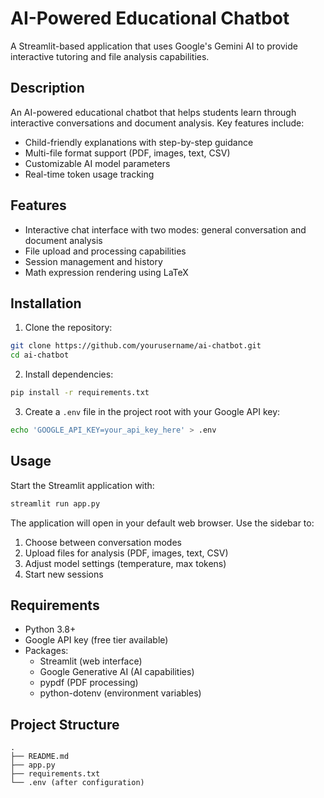 # AI-Powered Educational Chatbot

A Streamlit-based application that uses Google's Gemini AI to provide interactive tutoring and file analysis capabilities.

## Description

An AI-powered educational chatbot that helps students learn through interactive conversations and document analysis. Key features include:

- Child-friendly explanations with step-by-step guidance
- Multi-file format support (PDF, images, text, CSV)
- Customizable AI model parameters
- Real-time token usage tracking

## Features

- Interactive chat interface with two modes: general conversation and document analysis
- File upload and processing capabilities
- Session management and history
- Math expression rendering using LaTeX

## Installation

1. Clone the repository:
```bash
git clone https://github.com/yourusername/ai-chatbot.git
cd ai-chatbot
```

2. Install dependencies:
```bash
pip install -r requirements.txt
```

3. Create a `.env` file in the project root with your Google API key:
```bash
echo 'GOOGLE_API_KEY=your_api_key_here' > .env
```

## Usage

Start the Streamlit application with:
```bash
streamlit run app.py
```

The application will open in your default web browser. Use the sidebar to:
1. Choose between conversation modes
2. Upload files for analysis (PDF, images, text, CSV)
3. Adjust model settings (temperature, max tokens)
4. Start new sessions

## Requirements

- Python 3.8+
- Google API key (free tier available)
- Packages:
  - Streamlit (web interface)
  - Google Generative AI (AI capabilities)
  - pypdf (PDF processing)
  - python-dotenv (environment variables)

## Project Structure
```
.
├── README.md
├── app.py
├── requirements.txt
└── .env (after configuration)
